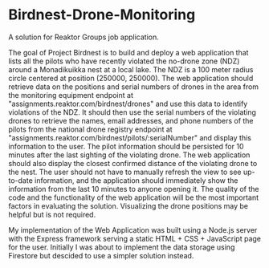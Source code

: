 # Birdnest-Drone-Monitoring
A solution for Reaktor Groups job application.

The goal of Project Birdnest is to build and deploy a web application that lists all the pilots who have recently violated the no-drone zone (NDZ) around a Monadikuikka nest at a local lake. The NDZ is a 100 meter radius circle centered at position (250000, 250000). The web application should retrieve data on the positions and serial numbers of drones in the area from the monitoring equipment endpoint at "assignments.reaktor.com/birdnest/drones" and use this data to identify violations of the NDZ. It should then use the serial numbers of the violating drones to retrieve the names, email addresses, and phone numbers of the pilots from the national drone registry endpoint at "assignments.reaktor.com/birdnest/pilots/:serialNumber" and display this information to the user. The pilot information should be persisted for 10 minutes after the last sighting of the violating drone. The web application should also display the closest confirmed distance of the violating drone to the nest. The user should not have to manually refresh the view to see up-to-date information, and the application should immediately show the information from the last 10 minutes to anyone opening it. The quality of the code and the functionality of the web application will be the most important factors in evaluating the solution. Visualizing the drone positions may be helpful but is not required.

My implementation of the Web Application was built using a Node.js server with the Express framework serving a static HTML + CSS + JavaScript page for the user. Initially I was about to implement the data storage using Firestore but descided to use a simpler solution instead.
